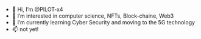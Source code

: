 - 👋 Hi, I’m @PILOT-x4
- 👀 I’m interested in computer science, NFTs, Block-chaine, Web3
- 🌱 I’m currently learning Cyber Security and moving to the 5G technology
- 📫 not yet!

<!---
PILOT-x4/PILOT-x4 is a ✨ special ✨ repository because its `README.md` (this file) appears on your GitHub profile.
You can click the Preview link to take a look at your changes.
--->
